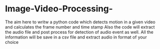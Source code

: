 # Image-Video-Processing-
The aim here to writw a python code which detects motion in a given video and calculates the frame number and time stamp
Also the code will extract the audio file and post process for detection of audio event as well. All the information will be save in a csv file and extract audio in format of your choice

